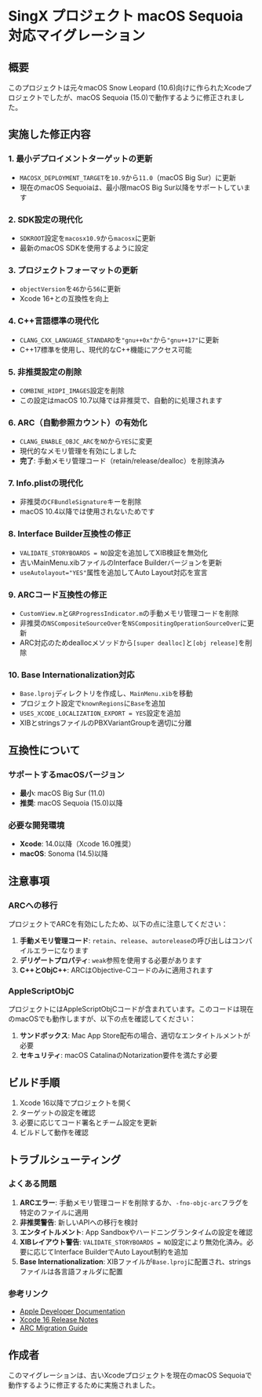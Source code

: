 # SingX プロジェクト macOS Sequoia 対応マイグレーション

## 概要
このプロジェクトは元々macOS Snow Leopard (10.6)向けに作られたXcodeプロジェクトでしたが、macOS Sequoia (15.0)で動作するように修正されました。

## 実施した修正内容

### 1. 最小デプロイメントターゲットの更新
- `MACOSX_DEPLOYMENT_TARGET`を`10.9`から`11.0`（macOS Big Sur）に更新
- 現在のmacOS Sequoiaは、最小限macOS Big Sur以降をサポートしています

### 2. SDK設定の現代化
- `SDKROOT`設定を`macosx10.9`から`macosx`に更新
- 最新のmacOS SDKを使用するように設定

### 3. プロジェクトフォーマットの更新
- `objectVersion`を`46`から`56`に更新
- Xcode 16+との互換性を向上

### 4. C++言語標準の現代化
- `CLANG_CXX_LANGUAGE_STANDARD`を`"gnu++0x"`から`"gnu++17"`に更新
- C++17標準を使用し、現代的なC++機能にアクセス可能

### 5. 非推奨設定の削除
- `COMBINE_HIDPI_IMAGES`設定を削除
- この設定はmacOS 10.7以降では非推奨で、自動的に処理されます

### 6. ARC（自動参照カウント）の有効化
- `CLANG_ENABLE_OBJC_ARC`を`NO`から`YES`に変更
- 現代的なメモリ管理を有効にしました
- **完了**: 手動メモリ管理コード（retain/release/dealloc）を削除済み

### 7. Info.plistの現代化
- 非推奨の`CFBundleSignature`キーを削除
- macOS 10.4以降では使用されないためです

### 8. Interface Builder互換性の修正
- `VALIDATE_STORYBOARDS = NO`設定を追加してXIB検証を無効化
- 古いMainMenu.xibファイルのInterface Builderバージョンを更新
- `useAutolayout="YES"`属性を追加してAuto Layout対応を宣言

### 9. ARCコード互換性の修正
- `CustomView.m`と`GRProgressIndicator.m`の手動メモリ管理コードを削除
- 非推奨の`NSCompositeSourceOver`を`NSCompositingOperationSourceOver`に更新
- ARC対応のためdeallocメソッドから`[super dealloc]`と`[obj release]`を削除

### 10. Base Internationalization対応
- `Base.lproj`ディレクトリを作成し、`MainMenu.xib`を移動
- プロジェクト設定で`knownRegions`に`Base`を追加
- `USES_XCODE_LOCALIZATION_EXPORT = YES`設定を追加
- XIBとstringsファイルのPBXVariantGroupを適切に分離

## 互換性について

### サポートするmacOSバージョン
- **最小**: macOS Big Sur (11.0)
- **推奨**: macOS Sequoia (15.0)以降

### 必要な開発環境
- **Xcode**: 14.0以降（Xcode 16.0推奨）
- **macOS**: Sonoma (14.5)以降

## 注意事項

### ARCへの移行
プロジェクトでARCを有効にしたため、以下の点に注意してください：

1. **手動メモリ管理コード**: `retain`、`release`、`autorelease`の呼び出しはコンパイルエラーになります
2. **デリゲートプロパティ**: `weak`参照を使用する必要があります
3. **C++とObjC++**: ARCはObjective-Cコードのみに適用されます

### AppleScriptObjC
プロジェクトにはAppleScriptObjCコードが含まれています。このコードは現在のmacOSでも動作しますが、以下の点を確認してください：

1. **サンドボックス**: Mac App Store配布の場合、適切なエンタイトルメントが必要
2. **セキュリティ**: macOS CatalinaのNotarization要件を満たす必要

## ビルド手順

1. Xcode 16以降でプロジェクトを開く
2. ターゲットの設定を確認
3. 必要に応じてコード署名とチーム設定を更新
4. ビルドして動作を確認

## トラブルシューティング

### よくある問題

1. **ARCエラー**: 手動メモリ管理コードを削除するか、`-fno-objc-arc`フラグを特定のファイルに適用
2. **非推奨警告**: 新しいAPIへの移行を検討
3. **エンタイトルメント**: App Sandboxやハードニングランタイムの設定を確認
4. **XIBレイアウト警告**: `VALIDATE_STORYBOARDS = NO`設定により無効化済み。必要に応じてInterface BuilderでAuto Layout制約を追加
5. **Base Internationalization**: XIBファイルが`Base.lproj`に配置され、stringsファイルは各言語フォルダに配置

### 参考リンク

- [Apple Developer Documentation](https://developer.apple.com/documentation/)
- [Xcode 16 Release Notes](https://developer.apple.com/documentation/xcode-release-notes/)
- [ARC Migration Guide](https://developer.apple.com/library/archive/releasenotes/ObjectiveC/RN-TransitioningToARC/Introduction/Introduction.html)

## 作成者

このマイグレーションは、古いXcodeプロジェクトを現在のmacOS Sequoiaで動作するように修正するために実施されました。
